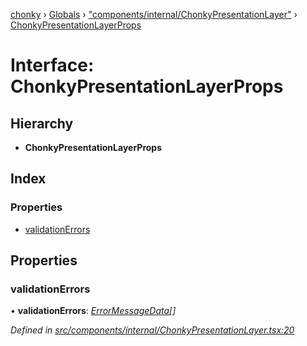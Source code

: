 [chonky](../README.md) › [Globals](../globals.md) › ["components/internal/ChonkyPresentationLayer"](../modules/_components_internal_chonkypresentationlayer_.md) › [ChonkyPresentationLayerProps](_components_internal_chonkypresentationlayer_.chonkypresentationlayerprops.md)

# Interface: ChonkyPresentationLayerProps

## Hierarchy

* **ChonkyPresentationLayerProps**

## Index

### Properties

* [validationErrors](_components_internal_chonkypresentationlayer_.chonkypresentationlayerprops.md#validationerrors)

## Properties

###  validationErrors

• **validationErrors**: *[ErrorMessageData](_types_validation_types_.errormessagedata.md)[]*

*Defined in [src/components/internal/ChonkyPresentationLayer.tsx:20](https://github.com/TimboKZ/Chonky/blob/5b9fbdf/src/components/internal/ChonkyPresentationLayer.tsx#L20)*
